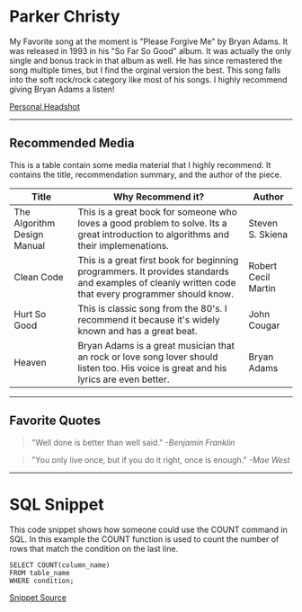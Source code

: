 # Parker Christy

My Favorite song at the moment is "Please Forgive Me" by Bryan Adams. It was released in 1993 in his "So Far So Good" album. It was actually the only single and bonus track in that album as well. He has since remastered the song multiple times, but I find the orginal version the best. This song falls into the soft rock/rock category like most of his songs. I highly recommend giving Bryan Adams a listen!

[Personal Headshot](./headshot.png)

---

## Recommended Media

This is a table contain some media material that I highly recommend. It contains the title, recommendation summary, and the author of the piece.

| Title | Why Recommend it? | Author |
|------------|-------------------|--------|
|The Algorithm Design Manual|This is a great book for someone who loves a good problem to solve. Its a great introduction to algorithms and their implemenations. |Steven S. Skiena|
|Clean Code|This is a great first book for beginning programmers. It provides standards and examples of cleanly written code that every programmer should know.|Robert Cecil Martin|
|Hurt So Good|This is classic song from the 80's. I recommend it because it's widely known and has a great beat.|John Cougar|
|Heaven|Bryan Adams is a great musician that an rock or love song lover should listen too. His voice is great and his lyrics are even better. |Bryan Adams|

---

## Favorite Quotes

> "Well done is better than well said." *-Benjamin Franklin*

> "You only live once, but if you do it right, once is enough." *-Mae West*

---

# SQL Snippet

This code snippet shows how someone could use the COUNT command in SQL. In this example the COUNT function is used to count the number of rows that match the condition on the last line.
```
SELECT COUNT(column_name)
FROM table_name
WHERE condition;
```
[Snippet Source](https://code.pieces.app/collections/sql)